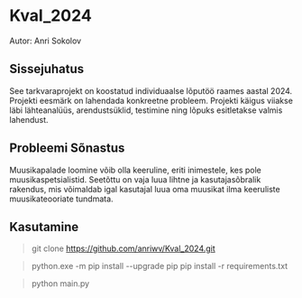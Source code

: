 # Kval_2024
Autor: Anri Sokolov

## Sissejuhatus
 See tarkvaraprojekt on koostatud individuaalse lõputöö raames aastal 2024. Projekti eesmärk on lahendada konkreetne probleem. Projekti käigus viiakse läbi lähteanalüüs, arendustsüklid, testimine ning lõpuks esitletakse valmis lahendust.


 ## Probleemi Sõnastus

Muusikapalade loomine võib olla keeruline, eriti inimestele, kes pole muusikaspetsialistid. Seetõttu on vaja luua lihtne ja kasutajasõbralik rakendus, mis võimaldab igal kasutajal luua oma muusikat ilma keeruliste muusikateooriate tundmata.


## Kasutamine
> git clone https://github.com/anriwv/Kval_2024.git

> python.exe -m pip install --upgrade pip
> pip install -r requirements.txt

> python main.py
